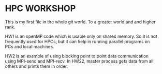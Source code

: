 # HPC WORKSHOP 

This is my first file in the whole git world. To a greater world and and higher rank.

HW1 is an openMP code which is usable only on shared memory. So it is not frequently 
used for HPCs, but it can help in running parallel programs on PCs and local machines. 

HW2 is an example of using blocking point to point data communication using MPI-send and
MPI-recv. In HW22, master process gets data from all others and prints them in order. 